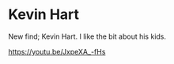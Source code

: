 # Kevin Hart

New find; Kevin Hart. I like the bit about his kids. 

https://youtu.be/JxpeXA_-fHs








